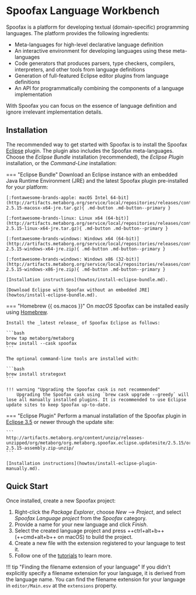# Spoofax Language Workbench
Spoofax is a platform for developing textual (domain-specific) programming languages.
The platform provides the following ingredients:

- Meta-languages for high-level declarative language definition
- An interactive environment for developing languages using these meta-languages
- Code generators that produces parsers, type checkers, compilers, interpreters, and other tools from language definitions
- Generation of full-featured Eclipse editor plugins from language definitions
- An API for programmatically combining the components of a language implementation

With Spoofax you can focus on the essence of language definition and ignore irrelevant implementation details.

## Installation
The recommended way to get started with Spoofax is to install the Spoofax [Eclipse][1] plugin. The plugin also includes the Spoofax meta-languages. Choose the _Eclipse Bundle_ installation (recommended), the _Eclipse Plugin_ installation, or the _Command-Line_ installation:

=== "Eclipse Bundle"
    Download an Eclipse instance with an embedded Java Runtime Environment (JRE) and the latest Spoofax plugin pre-installed for your platform:

    [:fontawesome-brands-apple: macOS Intel 64-bit](http://artifacts.metaborg.org/service/local/repositories/releases/content/org/metaborg/org.metaborg.spoofax.eclipse.dist/2.5.15/org.metaborg.spoofax.eclipse.dist-2.5.15-macosx-x64-jre.tar.gz){ .md-button .md-button--primary }

    [:fontawesome-brands-linux: Linux x64 (64-bit)](http://artifacts.metaborg.org/service/local/repositories/releases/content/org/metaborg/org.metaborg.spoofax.eclipse.dist/2.5.15/org.metaborg.spoofax.eclipse.dist-2.5.15-linux-x64-jre.tar.gz){ .md-button .md-button--primary }

    [:fontawesome-brands-windows: Windows x64 (64-bit)](http://artifacts.metaborg.org/service/local/repositories/releases/content/org/metaborg/org.metaborg.spoofax.eclipse.dist/2.5.15/org.metaborg.spoofax.eclipse.dist-2.5.15-windows-x64-jre.zip){ .md-button .md-button--primary }

    [:fontawesome-brands-windows: Windows x86 (32-bit)](http://artifacts.metaborg.org/service/local/repositories/releases/content/org/metaborg/org.metaborg.spoofax.eclipse.dist/2.5.15/org.metaborg.spoofax.eclipse.dist-2.5.15-windows-x86-jre.zip){ .md-button .md-button--primary }

    [Installation instructions](howtos/install-eclipse-bundle.md).

    [Download Eclipse with Spoofax without an embedded JRE](howtos/install-eclipse-bundle.md).

=== "Homebrew {{ os.macos }}"
    On _macOS_ Spoofax can be installed easily using [Homebrew][2].

    Install the _latest release_ of Spoofax Eclipse as follows:

    ```bash
    brew tap metaborg/metaborg
    brew install --cask spoofax
    ```

    The optional command-line tools are installed with:

    ```bash
    brew install strategoxt
    ```

    !!! warning "Upgrading the Spoofax cask is not recommended"
        Upgrading the Spoofax cask using `brew cask upgrade --greedy` will lose all manually installed plugins. It is recommended to use Eclipse update sites to keep Spoofax up-to-date.

=== "Eclipse Plugin"
    Perform a manual installation of the Spoofax plugin in [Eclipse 3.5][1] or newer through the update site:

    ```
    http://artifacts.metaborg.org/content/unzip/releases-unzipped/org/metaborg/org.metaborg.spoofax.eclipse.updatesite/2.5.15/org.metaborg.spoofax.eclipse.updatesite-2.5.15-assembly.zip-unzip/
    ```

    [Installation instructions](howtos/install-eclipse-plugin-manually.md).


## Quick Start
Once installed, create a new Spoofax project:

1.  Right-click the _Package Explorer_, choose _New_ --> _Project_, and select _Spoofax Language project_ from the _Spoofax_ category.
2.  Provide a name for your new language and click _Finish_.
3.  Select the created language project and press ++ctrl+alt+b++ (++cmd+alt+b++ on macOS) to build the project.
4.  Create a new file with the extension registered to your language to test it.
5.  Follow one of the [tutorials](/tutorials/) to learn more.

!!! tip "Finding the filename extension of your language"
    If you didn't explicitly specify a filename extension for your language, it is derived from the language name. You can find the filename extension for your language in `editor/Main.esv` at the `extensions` property.


[1]: https://www.eclipse.org/
[2]: https://brew.sh/